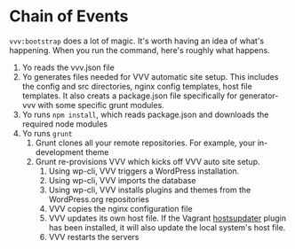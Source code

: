 # Chain of Events
`vvv:bootstrap` does a lot of magic. It's worth having an idea of what's happening. When you run the command, here's roughly what happens.

1. Yo reads the vvv.json file
1. Yo generates files needed for VVV automatic site setup. This includes the config and src directories, nginx config templates, host file templates. It also creats a package.json file specifically for generator-vvv with some specific grunt modules.
1. Yo runs `npm install`, which reads package.json and downloads the required node modules
1. Yo runs `grunt`
	1. Grunt clones all your remote repositories. For example, your in-development theme
	1. Grunt re-provisions VVV which kicks off VVV auto site setup.
		1. Using wp-cli, VVV triggers a WordPress installation.
		1. Using wp-cli, VVV imports the database
		1. Using wp-cli, VVV installs plugins and themes from the WordPress.org repositories
		1. VVV copies the nginx configuration file
		1. VVV updates its own host file. If the Vagrant [hostsupdater](https://github.com/cogitatio/vagrant-hostsupdater) plugin has been installed, it will also update the local system's host file.
		1. VVV restarts the servers
